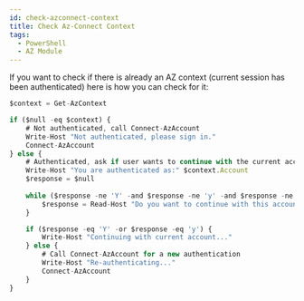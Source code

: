 ```yaml
---
id: check-azconnect-context
title: Check Az-Connect Context
tags:
  - PowerShell
  - AZ Module
---
```


If you want to check if there is already an AZ context (current session has been authenticated) here is how you can check for it:

``` jsx title="PowerShell"
$context = Get-AzContext

if ($null -eq $context) {
    # Not authenticated, call Connect-AzAccount
    Write-Host "Not authenticated, please sign in."
    Connect-AzAccount
} else {
    # Authenticated, ask if user wants to continue with the current account
    Write-Host "You are authenticated as:" $context.Account
    $response = $null
    
    while ($response -ne 'Y' -and $response -ne 'y' -and $response -ne 'N' -and $response -ne 'n') {
        $response = Read-Host "Do you want to continue with this account? (Y/N)"
    }

    if ($response -eq 'Y' -or $response -eq 'y') {
        Write-Host "Continuing with current account..."
    } else {
        # Call Connect-AzAccount for a new authentication
        Write-Host "Re-authenticating..."
        Connect-AzAccount
    }
}
```
